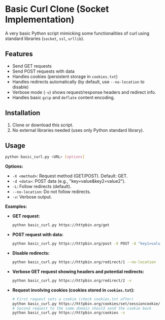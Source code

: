 # Basic Curl Clone (Socket Implementation)

A very basic Python script mimicking some functionalities of curl using standard libraries (`socket`, `ssl`, `urllib`).

## Features

*   Send GET requests
*   Send POST requests with data
*   Handles cookies (persistent storage in `cookies.txt`)
*   Handles redirects automatically (by default, use `--no-location` to disable)
*   Verbose mode (`-v`) shows request/response headers and redirect info.
*   Handles basic `gzip` and `deflate` content encoding.

## Installation

1.  Clone or download this script.
2.  No external libraries needed (uses only Python standard library).

## Usage

```bash
python basic_curl.py <URL> [options]
```

**Options:**

*   `-X <method>`: Request method (GET/POST). Default: GET.
*   `-d <data>`: POST data (e.g., "key=value&key2=value2").
*   `-L`: Follow redirects (default).
*   `--no-location`: Do not follow redirects.
*   `-v`: Verbose output.

**Examples:**

*   **GET request:**
    ```bash
    python basic_curl.py https://httpbin.org/get
    ```

*   **POST request with data:**
    ```bash
    python basic_curl.py https://httpbin.org/post -X POST -d "key1=value1&key2=value2"
    ```

*   **Disable redirects:**
    ```bash
    python basic_curl.py https://httpbin.org/redirect/1 --no-location
    ```

*   **Verbose GET request showing headers and potential redirects:**
    ```bash
    python basic_curl.py https://httpbin.org/redirect/2 -v
    ```

*   **Request involving cookies (cookies stored in `cookies.txt`):**
    ```bash
    # First request sets a cookie (check cookies.txt after)
    python basic_curl.py https://httpbin.org/cookies/set/sessioncookie/12345 -v
    # Second request to the same domain should send the cookie back
    python basic_curl.py https://httpbin.org/cookies -v
    ```

